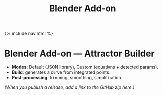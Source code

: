 ﻿---
title: Blender Add-on
---

{% include nav.html %}

# Blender Add-on — Attractor Builder

- **Modes**: Default (JSON library), Custom (equations + detected params).
- **Build**: generates a curve from integrated points.
- **Post-processing**: trimming, smoothing, simplification.

*(When you publish a release, add a link to the GitHub zip here.)*
